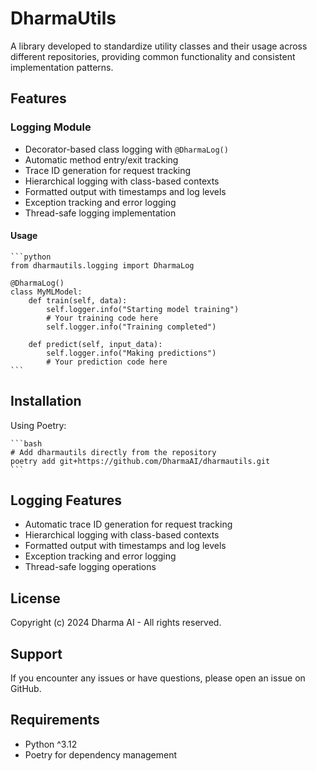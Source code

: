 # DharmaUtils

A library developed to standardize utility classes and their usage across different repositories, providing common functionality and consistent implementation patterns.

## Features

### Logging Module

- Decorator-based class logging with `@DharmaLog()`
- Automatic method entry/exit tracking
- Trace ID generation for request tracking
- Hierarchical logging with class-based contexts
- Formatted output with timestamps and log levels
- Exception tracking and error logging
- Thread-safe logging implementation

#### Usage

    ```python
    from dharmautils.logging import DharmaLog

    @DharmaLog()
    class MyMLModel:
        def train(self, data):
            self.logger.info("Starting model training")
            # Your training code here
            self.logger.info("Training completed")

        def predict(self, input_data):
            self.logger.info("Making predictions")
            # Your prediction code here
    ```


## Installation

Using Poetry:

    ```bash
    # Add dharmautils directly from the repository
    poetry add git+https://github.com/DharmaAI/dharmautils.git
    ```

## Logging Features

- Automatic trace ID generation for request tracking
- Hierarchical logging with class-based contexts
- Formatted output with timestamps and log levels
- Exception tracking and error logging
- Thread-safe logging operations

## License

Copyright (c) 2024 Dharma AI - All rights reserved.

## Support

If you encounter any issues or have questions, please open an issue on GitHub.

## Requirements

- Python ^3.12
- Poetry for dependency management
